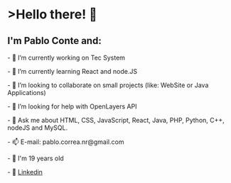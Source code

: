 <h1>>Hello there! 👋</h1>

<h2>I'm Pablo Conte and:</h2>


<p>- 🔭 I’m currently working on Tec System</p>
<p>- 🌱 I’m currently learning React and node.JS</p>
<p>- 👯 I’m looking to collaborate on small projects (like: WebSite or Java Applications)</p>
<p>- 🤔 I’m looking for help with OpenLayers API</p>
<p>- 💬 Ask me about HTML, CSS, JavaScript, React, Java, PHP, Python, C++, nodeJS and MySQL.</p>
<p>- 📫 E-mail: pablo.correa.nr@gmail.com</p>
<p>- 🤗 I'm 19 years old</p>
<p>- 🧐 <a href="https://www.linkedin.com/in/pablo-conte-correa-2b97a7201/">Linkedin</a>
